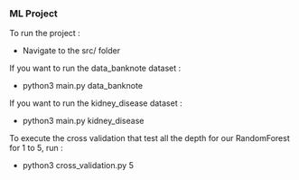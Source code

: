 ### ML Project

To run the project :
- Navigate to the src/ folder

If you want to run the data_banknote dataset :
- python3 main.py data_banknote

If you want to run the kidney_disease dataset :
- python3 main.py kidney_disease

To execute the cross validation that test all the depth for our RandomForest for 1 to 5, run :
- python3 cross_validation.py 5

